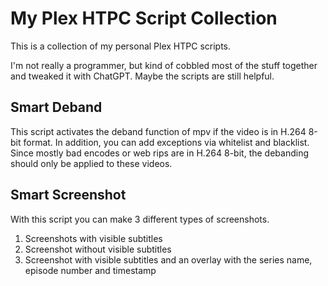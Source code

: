 # My Plex HTPC Script Collection

This is a collection of my personal Plex HTPC scripts.

I'm not really a programmer, but kind of cobbled most of the stuff together and tweaked it with ChatGPT. Maybe the scripts are still helpful.

## Smart Deband

This script activates the deband function of mpv if the video is in H.264 8-bit format. In addition, you can add exceptions via whitelist and blacklist. Since mostly bad encodes or web rips are in H.264 8-bit, the debanding should only be applied to these videos.

## Smart Screenshot

With this script you can make 3 different types of screenshots.

1. Screenshots with visible subtitles
2. Screenshot without visible subtitles
3. Screenshot with visible subtitles and an overlay with the series name, episode number and timestamp
